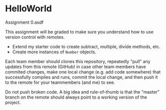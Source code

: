 # HelloWorld
Assignment 0.asdf

This assignment will be graded to make sure you understand how to use version control with remotes.

* Extend my starter code to create subtract, multiple, divide methods, etc.
* Create more instances of `Number` objects.

Each team member should clones this repository, repeatedly "pull" any updates from this remote (GitHub) in case other team members have commited changes, make one local change (e.g. add code somewhere) that successfully compiles and runs, commit the local change, and then push it to the remote for your teammembers (and me) to see.

Do not push broken code. A big idea and rule-of-thumb is that the "master" branch on the remote should always point to a working version of the project.
